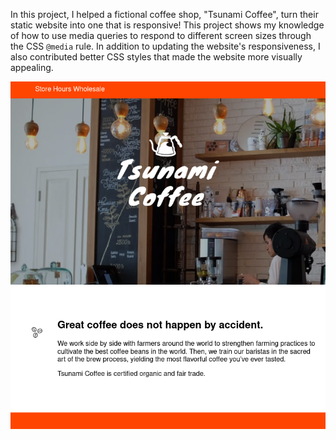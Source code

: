 In this project, I helped a fictional coffee shop, "Tsunami Coffee", turn their static website into one that is responsive! This project shows my knowledge of how to use media queries to respond to different screen sizes through the CSS `@media` rule. In addition to updating the website's responsiveness, I also contributed better CSS styles that made the website more visually appealing.

![Screenshot](coffee_shop.png)
